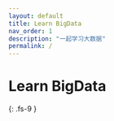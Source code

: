 ```yaml
---
layout: default
title: Learn BigData
nav_order: 1
description: "一起学习大数据"
permalink: /
---
```


# Learn BigData
{: .fs-9 }
